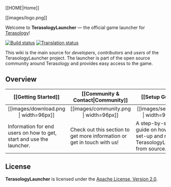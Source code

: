[[HOME|Home]]

[[images/logo.png]]

Welcome to **TerasologyLauncher** &mdash; the official game launcher for [Terasology](https://github.com/MovingBlocks/Terasology/)!

[![Build status](http://jenkins.terasology.org/view/Launcher/job/TerasologyLauncherStable/badge/icon)](http://jenkins.terasology.org/view/Launcher/job/TerasologyLauncherStable/)
[![Translation status](http://translate.terasology.org/widgets/terasologylauncher-shields-badge.svg)](http://translate.terasology.org/engage/terasologylauncher/?utm_source=widget)

This wiki is the main source for *developers*, *contributors* and *users* of the TerasologyLauncher project. 
The launcher is part of the open source community around Terasology and provides easy access to the game. 


## Overview

<table align="center">
  <thead><tr>
    <th width="25%">[[Getting Started]]</th>
    <th width="25%">[[Community &amp; Contact|Community]]</th>
    <th width="25%">[[Setup Guide]]</th>
    <th width="25%">[[Technical Documentation|Documentation]]</th>
  </tr></thead>
  <tr>
    <td width="25%" align="center">[[images/download.png | width=96px]]</td>
    <td width="25%" align="center">[[images/community.png | width=96px]]</td>
    <td width="25%" align="center">[[images/setup.png | width=96px]]</td>
    <td width="25%" align="center">[[images/documentation.png | width=96px]]</td>
  </tr>
  <tr>
    <td width="25%">Information for end users on how to get, start and use the launcher.</td>
    <td width="25%">Check out this section to get more information or get in touch with us!</td>
    <td width="25%">A step-by-step guide on how to set-up and run TerasologyLauncher from source.</td>
    <td width="25%">In-depth information about the techniques used in TerasologyLauncher.</td>
  </tr>  
</table>

## License
__TerasologyLauncher__ is licensed under the [Apache License, Version 2.0](http://www.apache.org/licenses/LICENSE-2.0.html).